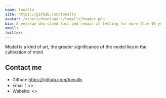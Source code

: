 ```yaml
---
name: tomallv
site: https://github.com/tomallv
avatar: /assets/developers/tomallv/header.png
bio: A veteran who stand fast and remain at testing for more than 10 years
email: 
twitter: 
---
```


Model is a kind of art, the greater significance of the model lies in the cultivation of mind

## Contact me

- Github: <https://github.com/tomallv>
- Email：<>
- Website: <>
